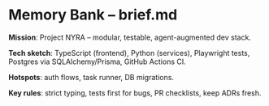 # Memory Bank – brief.md

**Mission**: Project NYRA – modular, testable, agent-augmented dev stack.

**Tech sketch**: TypeScript (frontend), Python (services), Playwright tests,
Postgres via SQLAlchemy/Prisma, GitHub Actions CI.

**Hotspots**: auth flows, task runner, DB migrations.

**Key rules**: strict typing, tests first for bugs, PR checklists, keep ADRs fresh.
